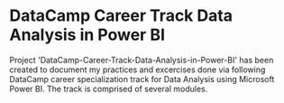 # DataCamp Career Track Data Analysis in Power BI

Project 'DataCamp-Career-Track-Data-Analysis-in-Power-BI' has been created to document my practices and excercises done via following DataCamp career specialization track 
for Data Analysis using Microsoft Power BI. The track is comprised of several modules. 
